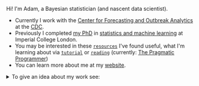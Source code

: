 Hi!
I'm Adam, a Bayesian statistician (and nascent data scientist).

* Currently I work with the [Center for Forecasting and Outbreak Analytics](https://www.cdc.gov/forecast-outbreak-analytics/index.html) at the [CDC](https://www.cdc.gov/index.htm).
* Previously I completed [my PhD](https://github.com/athowes/thesis) in [statistics and machine learning](https://statml.io/) at Imperial College London.
* You may be interested in these [`resources`](https://github.com/athowes/resources) I've found useful, what I'm learning about via [`tutorial`](https://github.com/athowes/tutorial) or [`reading`](https://github.com/athowes/reading) (currently: [The Pragmatic Programmer](https://pragprog.com/titles/tpp20/the-pragmatic-programmer-20th-anniversary-edition/))
* You can learn more about me at my [website](https://athowes.github.io/).

<details>
<summary>
To give an idea about my work see:
</summary>

| Repository &emsp;| Description |
|:-----------|:------------|  
| [`epidist`](https://github.com/epinowcast/epidist) | An R package for estimating delay distributions accounting for censoring and truncation |    
| [`helios`](https://github.com/mrc-ide/helios) | An R package for simulating the impact of far UVC interventions using an individual-based model |
| [`thesis`](https://github.com/athowes/thesis) | My thesis "Bayesian spatio-temporal methods for small-area estimation of HIV indicators" |
| [`beyond-borders`](https://github.com/athowes/beyond-borders) | Evaluating the suitability of spatial adjacency for small-area estimation ([`arealutils`](https://github.com/athowes/arealutils))
| [`multi-agyw`](https://github.com/athowes/multi-agyw) | Estimating HIV risk group proportions with a multinomial spatio-temporal model ([`multi.utils`](https://github.com/athowes/multi.utils), [UNAIDS](https://hivtools.unaids.org/shipp/)) |
| [`naomi-aghq`](https://github.com/athowes/naomi-aghq) | Improving approximate Bayesian inference methods for extended latent Gaussian models ([`inf.utils`](https://github.com/athowes/inf.utils))
| [`exp-growth`](https://github.com/athowes/exp-growth) | Time-series methods for disease-agnostic metagenomic environmental threat detection

</details>
